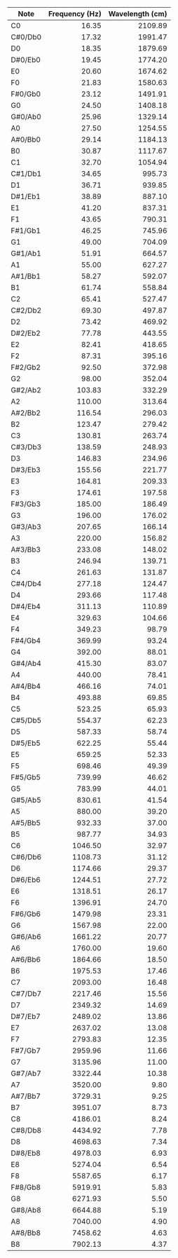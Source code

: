 | Note | Frequency (Hz) | Wavelength (cm) |
|----| ----: | ----: |
| C0 | 16.35  | 2109.89 |
| C#0/Db0   | 17.32  | 1991.47 |
| D0 | 18.35  | 1879.69 |
| D#0/Eb0   | 19.45  | 1774.20 |
| E0 | 20.60  | 1674.62 |
| F0 | 21.83  | 1580.63 |
| F#0/Gb0   | 23.12  | 1491.91 |
| G0 | 24.50  | 1408.18 |
| G#0/Ab0   | 25.96  | 1329.14 |
| A0 | 27.50  | 1254.55 |
| A#0/Bb0   | 29.14  | 1184.13 |
| B0 | 30.87  | 1117.67 |
| C1 | 32.70  | 1054.94 |
| C#1/Db1   | 34.65  | 995.73 |
| D1 | 36.71  | 939.85 |
| D#1/Eb1   | 38.89  | 887.10 |
| E1 | 41.20  | 837.31 |
| F1 | 43.65  | 790.31 |
| F#1/Gb1   | 46.25  | 745.96 |
| G1 | 49.00  | 704.09 |
| G#1/Ab1   | 51.91  | 664.57 |
| A1 | 55.00  | 627.27 |
| A#1/Bb1   | 58.27  | 592.07 |
| B1 | 61.74  | 558.84 |
| C2 | 65.41  | 527.47 |
| C#2/Db2   | 69.30  | 497.87 |
| D2 | 73.42  | 469.92 |
| D#2/Eb2   | 77.78  | 443.55 |
| E2 | 82.41  | 418.65 |
| F2 | 87.31  | 395.16 |
| F#2/Gb2   | 92.50  | 372.98 |
| G2 | 98.00  | 352.04 |
| G#2/Ab2   | 103.83  | 332.29 |
| A2 | 110.00  | 313.64 |
| A#2/Bb2   | 116.54  | 296.03 |
| B2 | 123.47  | 279.42 |
| C3 | 130.81  | 263.74 |
| C#3/Db3   | 138.59  | 248.93 |
| D3 | 146.83  | 234.96 |
| D#3/Eb3   | 155.56  | 221.77 |
| E3 | 164.81  | 209.33 |
| F3 | 174.61  | 197.58 |
| F#3/Gb3   | 185.00  | 186.49 |
| G3 | 196.00  | 176.02 |
| G#3/Ab3   | 207.65  | 166.14 |
| A3 | 220.00  | 156.82 |
| A#3/Bb3   | 233.08  | 148.02 |
| B3 | 246.94  | 139.71 |
| C4 | 261.63  | 131.87 |
| C#4/Db4   | 277.18  | 124.47 |
| D4 | 293.66  | 117.48 |
| D#4/Eb4   | 311.13  | 110.89 |
| E4 | 329.63  | 104.66 |
| F4 | 349.23  | 98.79 |
| F#4/Gb4   | 369.99  | 93.24 |
| G4 | 392.00  | 88.01 |
| G#4/Ab4   | 415.30  | 83.07 |
| A4 | 440.00  | 78.41 |
| A#4/Bb4   | 466.16  | 74.01 |
| B4 | 493.88  | 69.85 |
| C5 | 523.25  | 65.93 |
| C#5/Db5   | 554.37  | 62.23 |
| D5 | 587.33  | 58.74 |
| D#5/Eb5   | 622.25  | 55.44 |
| E5 | 659.25  | 52.33 |
| F5 | 698.46  | 49.39 |
| F#5/Gb5   | 739.99  | 46.62 |
| G5 | 783.99  | 44.01 |
| G#5/Ab5   | 830.61  | 41.54 |
| A5 | 880.00  | 39.20 |
| A#5/Bb5   | 932.33  | 37.00 |
| B5 | 987.77  | 34.93 |
| C6 | 1046.50  | 32.97 |
| C#6/Db6   | 1108.73  | 31.12 |
| D6 | 1174.66  | 29.37 |
| D#6/Eb6   | 1244.51  | 27.72 |
| E6 | 1318.51  | 26.17 |
| F6 | 1396.91  | 24.70 |
| F#6/Gb6   | 1479.98  | 23.31 |
| G6 | 1567.98  | 22.00 |
| G#6/Ab6   | 1661.22  | 20.77 |
| A6 | 1760.00  | 19.60 |
| A#6/Bb6   | 1864.66  | 18.50 |
| B6 | 1975.53  | 17.46 |
| C7 | 2093.00  | 16.48 |
| C#7/Db7   | 2217.46  | 15.56 |
| D7 | 2349.32  | 14.69 |
| D#7/Eb7   | 2489.02  | 13.86 |
| E7 | 2637.02  | 13.08 |
| F7 | 2793.83  | 12.35 |
| F#7/Gb7   | 2959.96  | 11.66 |
| G7 | 3135.96  | 11.00 |
| G#7/Ab7   | 3322.44  | 10.38 |
| A7 | 3520.00  | 9.80 |
| A#7/Bb7   | 3729.31  | 9.25 |
| B7 | 3951.07  | 8.73 |
| C8 | 4186.01  | 8.24 |
| C#8/Db8   | 4434.92  | 7.78 |
| D8 | 4698.63  | 7.34 |
| D#8/Eb8   | 4978.03  | 6.93 |
| E8 | 5274.04  | 6.54 |
| F8 | 5587.65  | 6.17 |
| F#8/Gb8   | 5919.91  | 5.83 |
| G8 | 6271.93  | 5.50 |
| G#8/Ab8   | 6644.88  | 5.19 |
| A8 | 7040.00  | 4.90 |
| A#8/Bb8   | 7458.62  | 4.63 |
| B8 | 7902.13  | 4.37 |